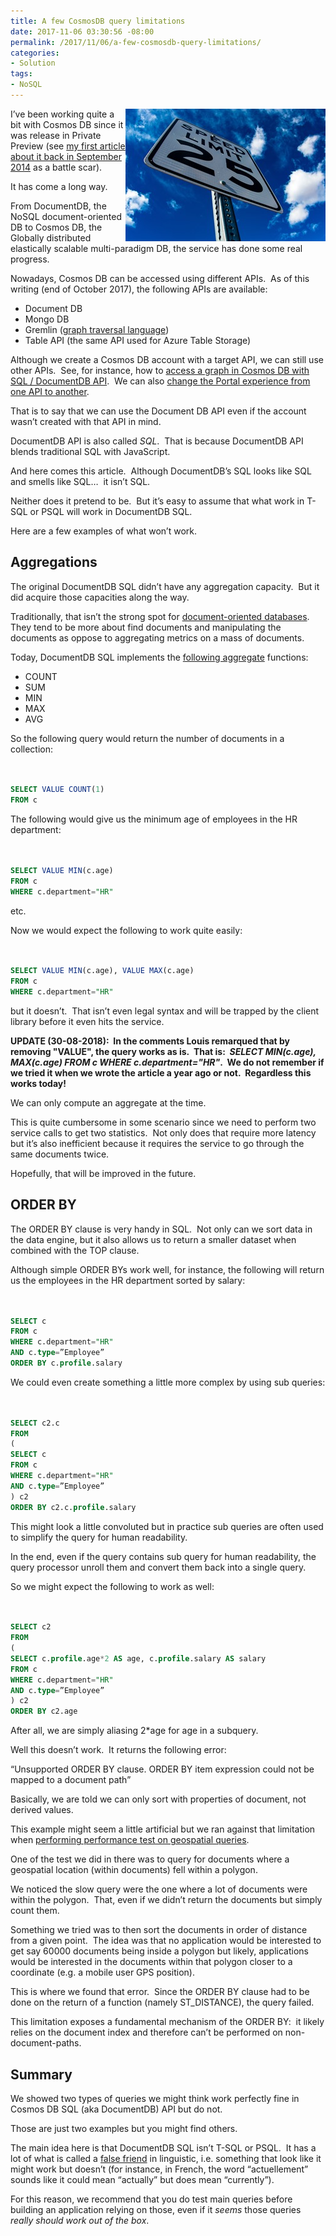 ```yaml
---
title: A few CosmosDB query limitations
date: 2017-11-06 03:30:56 -08:00
permalink: /2017/11/06/a-few-cosmosdb-query-limitations/
categories:
- Solution
tags:
- NoSQL
---
```

<a href="/assets/posts/2017/4/a-few-cosmosdb-query-limitations/pexels-photo-1645241.jpg"><img style="border:0 currentcolor;float:right;display:inline;background-image:none;" title="pexels-photo-164524[1]" src="/assets/posts/2017/4/a-few-cosmosdb-query-limitations/pexels-photo-1645241_thumb.jpg" alt="pexels-photo-164524[1]" width="320" height="212" align="right" border="0" /></a>I’ve been working quite a bit with Cosmos DB since it was release in Private Preview (see <a href="https://vincentlauzon.com/2014/09/08/azure-documentdb-first-use-cases/">my first article about it back in September 2014</a> as a battle scar).

It has come a long way.

From DocumentDB, the NoSQL document-oriented DB to Cosmos DB, the Globally distributed elastically scalable multi-paradigm DB, the service has done some real progress.

Nowadays, Cosmos DB can be accessed using different APIs.  As of this writing (end of October 2017), the following APIs are available:

<ul>
    <li>Document DB</li>
    <li>Mongo DB</li>
    <li>Gremlin (<a href="https://vincentlauzon.com/2017/08/28/cosmos-db-graph-with-gremlin-getting-started/">graph traversal language</a>)</li>
    <li>Table API (the same API used for Azure Table Storage)</li>
</ul>

Although we create a Cosmos DB account with a target API, we can still use other APIs.  See, for instance, how to <a href="https://vincentlauzon.com/2017/09/05/hacking-accessing-a-graph-in-cosmos-db-with-sql-documentdb-api/">access a graph in Cosmos DB with SQL / DocumentDB API</a>.  We can also <a href="https://vincentlauzon.com/2017/09/10/hacking-changing-cosmos-db-portal-experience-from-graph-to-sql/">change the Portal experience from one API to another</a>.

That is to say that we can use the Document DB API even if the account wasn’t created with that API in mind.

DocumentDB API is also called <em>SQL</em>.  That is because DocumentDB API blends traditional SQL with JavaScript.

And here comes this article.  Although DocumentDB’s SQL looks like SQL and smells like SQL…  it isn’t SQL.

Neither does it pretend to be.  But it’s easy to assume that what work in T-SQL or PSQL will work in DocumentDB SQL.

Here are a few examples of what won’t work.

<h2>Aggregations</h2>

The original DocumentDB SQL didn’t have any aggregation capacity.  But it did acquire those capacities along the way.

Traditionally, that isn’t the strong spot for <a href="https://en.wikipedia.org/wiki/Document-oriented_database" target="_blank" rel="noopener">document-oriented databases</a>.  They tend to be more about find documents and manipulating the documents as oppose to aggregating metrics on a mass of documents.

Today, DocumentDB SQL implements the <a href="https://docs.microsoft.com/en-us/azure/cosmos-db/documentdb-sql-query" target="_blank" rel="noopener">following aggregate</a> functions:

<ul>
    <li>COUNT</li>
    <li>SUM</li>
    <li>MIN</li>
    <li>MAX</li>
    <li>AVG</li>
</ul>

So the following query would return the number of documents in a collection:

```SQL


SELECT VALUE COUNT(1)
FROM c

```

The following would give us the minimum age of employees in the HR department:

```SQL


SELECT VALUE MIN(c.age)
FROM c
WHERE c.department="HR"

```

etc.

Now we would expect the following to work quite easily:

```SQL


SELECT VALUE MIN(c.age), VALUE MAX(c.age)
FROM c
WHERE c.department="HR"

```

but it doesn’t.  That isn’t even legal syntax and will be trapped by the client library before it even hits the service.

<strong>UPDATE (30-08-2018):  In the comments Louis remarqued that by removing "VALUE", the query works as is.  That is:  <em>SELECT MIN(c.age), MAX(c.age) FROM c WHERE c.department="HR"</em>.  We do not remember if we tried it when we wrote the article a year ago or not.  Regardless this works today!</strong>

We can only compute an aggregate at the time.

This is quite cumbersome in some scenario since we need to perform two service calls to get two statistics.  Not only does that require more latency but it’s also inefficient because it requires the service to go through the same documents twice.

Hopefully, that will be improved in the future.

<h2>ORDER BY</h2>

The ORDER BY clause is very handy in SQL.  Not only can we sort data in the data engine, but it also allows us to return a smaller dataset when combined with the TOP clause.

Although simple ORDER BYs work well, for instance, the following will return us the employees in the HR department sorted by salary:

```SQL


SELECT c
FROM c
WHERE c.department="HR"
AND c.type=”Employee”
ORDER BY c.profile.salary

```

We could even create something a little more complex by using sub queries:

```SQL


SELECT c2.c
FROM
(
SELECT c
FROM c
WHERE c.department="HR"
AND c.type=”Employee”
) c2
ORDER BY c2.c.profile.salary

```

This might look a little convoluted but in practice sub queries are often used to simplify the query for human readability.

In the end, even if the query contains sub query for human readability, the query processor unroll them and convert them back into a single query.

So we might expect the following to work as well:

```SQL


SELECT c2
FROM
(
SELECT c.profile.age*2 AS age, c.profile.salary AS salary
FROM c
WHERE c.department="HR"
AND c.type=”Employee”
) c2
ORDER BY c2.age

```

After all, we are simply aliasing 2*age for age in a subquery.

Well this doesn’t work.  It returns the following error:

“Unsupported ORDER BY clause. ORDER BY item expression could not be mapped to a document path”

Basically, we are told we can only sort with properties of document, not derived values.

This example might seem a little artificial but we ran against that limitation when <a href="https://vincentlauzon.com/2017/10/25/cosmos-db-performance-with-geospatial-data/">performing performance test on geospatial queries</a>.

One of the test we did in there was to query for documents where a geospatial location (within documents) fell within a polygon.

We noticed the slow query were the one where a lot of documents were within the polygon.  That, even if we didn’t return the documents but simply count them.

Something we tried was to then sort the documents in order of distance from a given point.  The idea was that no application would be interested to get say 60000 documents being inside a polygon but likely, applications would be interested in the documents within that polygon closer to a coordinate (e.g. a mobile user GPS position).

This is where we found that error.  Since the ORDER BY clause had to be done on the return of a function (namely ST_DISTANCE), the query failed.

This limitation exposes a fundamental mechanism of the ORDER BY:  it likely relies on the document index and therefore can’t be performed on non-document-paths.

<h2>Summary</h2>

We showed two types of queries we might think work perfectly fine in Cosmos DB SQL (aka DocumentDB) API but do not.

Those are just two examples but you might find others.

The main idea here is that DocumentDB SQL isn’t T-SQL or PSQL.  It has a lot of what is called a <a href="https://www.thoughtco.com/faux-amis-a-1371225">false friend</a> in linguistic, i.e. something that look like it might work but doesn’t (for instance, in French, the word “actuellement” sounds like it could mean “actually” but does mean “currently”).

For this reason, we recommend that you do test main queries before building an application relying on those, even if it <em>seems </em>those queries <em>really should work out of the box</em>.